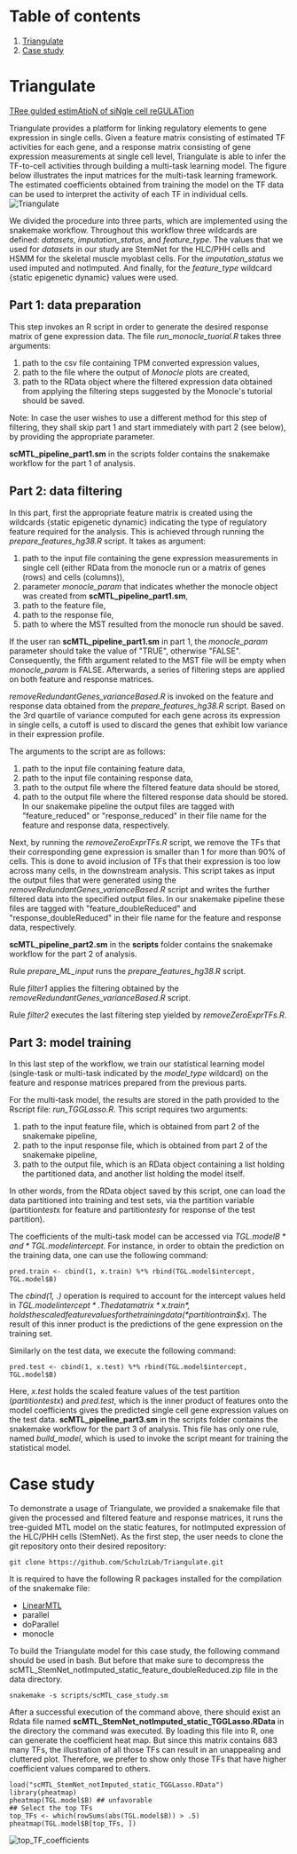# Table of contents
1. [Triangulate](#Triangulate)
2. [Case study](#case-study)
# Triangulate
[TRee guIded estimAtioN of siNgle cell reGULATion](https://academic.oup.com/gigascience/article/9/11/giaa113/5943496)

Triangulate provides a platform for linking regulatory elements to gene expression in single cells. Given a feature matrix consisting of estimated TF activities for each gene, and a response matrix consisting of gene expression measurements at single cell level, Triangulate is able to infer the TF-to-cell activities through building a multi-task learning model. The figure below illustrates the input matrices for the multi-task learning framework. The estimated coefficients obtained from training the model on the TF data can be used to interpret the activity of each TF in individual cells.
![Triangulate](https://github.com/SchulzLab/Triangulate/blob/master/images/triangulate.001.png)

We divided the procedure into three parts, which are implemented using the snakemake workflow.
Throughout this workflow three wildcards are defined: *datasets*, *imputation\_status*, and *feature\_type*. The values that we used for *datasets* in our study are StemNet for the HLC/PHH cells and HSMM for the skeletal muscle myoblast cells.
For the *imputation\_status* we used imputed and notImputed. And finally, for the *feature\_type* wildcard {static epigenetic dynamic} values were used.
## Part 1: data preparation
This step invokes an R script in order to generate the desired response matrix of gene expression data. The file *run\_monocle\_tuorial\.R* takes three arguments:
1) path to the csv file containing TPM converted expression values,
2) path to the file where the output of _Monocle_ plots are created,
3) path to the RData object where the filtered expression data obtained from applying the filtering steps suggested by the Monocle's tutorial should be saved.

Note: In case the user wishes to use a different method for this step of filtering, they shall skip part 1 and start immediately with part 2 (see below), by providing the appropriate parameter.

**scMTL\_pipeline\_part1.sm** in the scripts folder contains the snakemake workflow for the part 1 of analysis.
## Part 2: data filtering
In this part, first the appropriate feature matrix is created using the wildcards {static epigenetic dynamic} indicating the type of regulatory feature required for the analysis. This is achieved through running the *prepare_features_hg38.R* script. It takes as argument:
1) path to the input file containing the gene expression measurements in single cell (either RData from the monocle run or a matrix of genes (rows) and cells (columns)),
2) parameter *monocle_param* that indicates whether the monocle object was created from **scMTL\_pipeline\_part1.sm**,
3) path to the feature file,
4) path to the response file,
5) path to where the MST resulted from the monocle run should be saved.

If the user ran **scMTL\_pipeline\_part1.sm** in part 1, the *monocle_param* parameter should take the value of "TRUE", otherwise "FALSE". Consequently, the fifth argument related to the MST file will be empty when *monocle_param* is FALSE.
Afterwards, a series of filtering steps are applied on both feature and response matrices.

*removeRedundantGenes\_varianceBased.R* is invoked on the feature and response data obtained from the *prepare_features_hg38.R* script. Based on the 3rd quartile of variance computed for each gene across its expression in single cells, a cutoff is used to discard the genes that exhibit low variance in their expression profile. 

The arguments to the script are as follows:
1) path to the input file containing feature data,
2) path to the input file containing response data,
3) path to the output file where the filtered feature data should be stored,
4) path to the output file where the filtered response data should be stored. In our snakemake pipeline the output files are tagged with "feature_reduced" or "response_reduced" in their file name for the feature and response data, respectively.

Next, by running the *removeZeroExprTFs.R* script, we remove the TFs that their corresponding gene expression is smaller than 1 for more than 90\% of cells. This is done to avoid inclusion of TFs that their expression is too low across many cells, in the downstream analysis. This script takes as input the output files that were generated using the *removeRedundantGenes\_varianceBased.R* script and writes the further filtered data into the specified output files. In our snakemake pipeline these files are tagged with "feature_doubleReduced" and "response_doubleReduced" in their file name for the feature and response data, respectively.

**scMTL\_pipeline\_part2.sm** in the **scripts** folder contains the snakemake workflow for the part 2 of analysis.

Rule *prepare_ML_input* runs the *prepare_features_hg38.R* script.

Rule *filter1* applies the filtering obtained by the *removeRedundantGenes\_varianceBased.R* script.

Rule *filter2* executes the last filtering step yielded by *removeZeroExprTFs.R*.
## Part 3: model training
In this last step of the workflow, we train our statistical learning model (single-task or multi-task indicated by the *model\_type* wildcard) on the feature and response matrices prepared from the previous parts.

For the multi-task model, the results are stored in the path provided to the Rscript file: *run\_TGGLasso.R*. This script requires two arguments:
1) path to the input feature file, which is obtained from part 2 of the snakemake pipeline,
2) path to the input response file, which is obtained from part 2 of the snakemake pipeline,
3) path to the output file, which is an RData object containing a list holding the partitioned data, and another list holding the model itself.

In other words, from the RData object saved by this script, one can load the data partitioned into training and test sets, via the partition variable (partition$test$x for feature and partition$test$y for response of the test partition).

The coefficients of the multi-task model can be accessed via *TGL.model$B* and *TGL.model$intercept*. For instance, in order to obtain the prediction on the training data, one can use the following command:
```{r}
pred.train <- cbind(1, x.train) %*% rbind(TGL.model$intercept, TGL.model$B)
```
The *cbind(1, .)* operation is required to account for the intercept values held in *TGL.model$intercept*. The data matrix *x.train*, holds the scaled feature values for the training data (*partition$train$x*). The result of this inner product is the predictions of the gene expression on the training set.

Similarly on the test data, we execute the following command:

```
pred.test <- cbind(1, x.test) %*% rbind(TGL.model$intercept, TGL.model$B)
```
Here, *x.test* holds the scaled feature values of the test partition (*partition$test$x*) and *pred.test*, which is the inner product of features onto the model coefficients gives the predicted single cell gene expression values on the test data.
**scMTL\_pipeline\_part3.sm** in the scripts folder contains the snakemake workflow for the part 3 of analysis.
This file has only one rule, named *build\_model*, which is used to invoke the script meant for training the statistical model.
# Case study <a name="case-study"></a>
To demonstrate a usage of Triangulate, we provided a snakemake file that given the processed and filtered feature and response matrices, it runs the tree-guided MTL model on the static features, for notImputed expression of the HLC/PHH cells (StemNet).
As the first step, the user needs to clone the git repository onto their desired repository:
```console
git clone https://github.com/SchulzLab/Triangulate.git
```
It is required to have the following R packages installed for the compilation of the snakemake file:
* [LinearMTL](https://github.com/tohein/LinearMTL)
* parallel
* doParallel
* monocle

To build the Triangulate model for this case study, the following command should be used in bash. But before that make sure to decompress the scMTL\_StemNet\_notImputed\_static\_feature\_doubleReduced.zip file in the data directory.
```console
snakemake -s scripts/scMTL_case_study.sm
```
After a successful execution of the command above, there should exist an Rdata file named **scMTL\_StemNet\_notImputed\_static_TGGLasso.RData** in the directory the command was executed. By loading this file into R, one can generate the coefficient heat map. But since this matrix contains 683 many TFs, the illustration of all those TFs can result in an unappealing and cluttered plot. Therefore, we prefer to show only those TFs that have higher coefficient values compared to others.
```{r}
load("scMTL_StemNet_notImputed_static_TGGLasso.RData")
library(pheatmap)
pheatmap(TGL.model$B) ## unfavorable
## Select the top TFs
top_TFs <- which(rowSums(abs(TGL.model$B)) > .5)
pheatmap(TGL.model$B[top_TFs, ])
```
![top\_TF\_coefficients](https://github.com/SchulzLab/Triangulate/blob/master/images/topTFs_coef.png)
